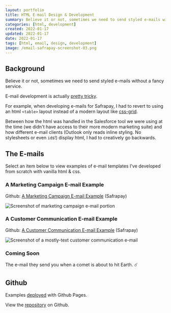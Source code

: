 ```yaml
---
layout: portfolio
title: HTML E-mail Design & Development
summary: Believe it or not, sometimes we need to send styled e-mails without a fancy service.  
categories: [html, development]
created: 2022-01-17
updated: 2022-01-17
date: 2022-01-17
tags: [html, email, design, development]
image: /email-safrapay-screenshot-03.png
---
```


## Background

Believe it or not, sometimes we need to send styled e-mails without a fancy service.

E-mail development is actually [pretty tricky](https://www.caniemail.com/).

For example, when developing e-mails for Safrapay, I had to revert to using an html `<table>` layout instead of a modern layout like [css-grid](https://css-tricks.com/snippets/css/complete-guide-grid/).  

Between how the html was handled in the Salesforce tool we were using at the time (we didn't have access to their more modern marketing suite) and how different e-mail clients (Outlook only reads inline styling.  No stylesheets or even `id`s!) display html, I had to creatively go backwards.

## The E-mails

Select an item below to view examples of e-mail templates I've developed from scratch with vanilla html & css.

### A Marketing Campaign E-mail Example

Github: [A Marketing Campaign E-mail Example](https://jas0nmjames.github.io/html-email-sandbox/safrapay/template_f-and-f_150-offer_app-store-links_nudge.html) (Safrapay)

![Screenshot of marketing campaign e-mail portion](/email-safrapay-screenshot-03.png "A Marketing Campaign E-mail Example")

### A Customer Communication E-mail Example

Github: [A Customer Communication E-mail Example](https://jas0nmjames.github.io/html-email-sandbox/safrapay/template_mca_approval.html) (Safrapay)

![Screenshot of a mostly-text customer communication e-mail](/email-safrapay-screenshot-01.png "Customer Communication E-mail Example")

### Coming Soon

The e-mail they send you when a comet is about to hit Earth. ☄️

## Github

Examples [deployed](https://jas0nmjames.github.io/html-email-sandbox/) with Github Pages.

View the [repository](https://github.com/jas0nmjames/html-email-sandbox) on Github.
